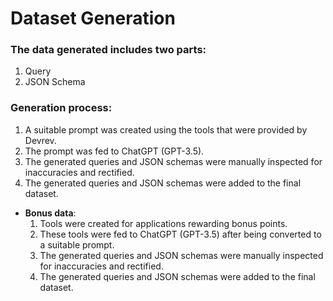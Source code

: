 # Dataset Generation

### The data generated includes two parts:
1) Query
2) JSON Schema

### Generation process:
1) A suitable prompt was created using the tools that were provided by Devrev.
2) The prompt was fed to ChatGPT (GPT-3.5).
3) The generated queries and JSON schemas were manually inspected for inaccuracies and rectified.
4) The generated queries and JSON schemas were added to the final dataset.

- **Bonus data**:
  1) Tools were created for applications rewarding bonus points.
  2) These tools were fed to ChatGPT (GPT-3.5) after being converted to a suitable prompt.
  3) The generated queries and JSON schemas were manually inspected for inaccuracies and rectified.
  4) The generated queries and JSON schemas were added to the final dataset.
